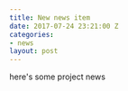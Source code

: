 ```yaml
---
title: New news item
date: 2017-07-24 23:21:00 Z
categories:
- news
layout: post
---
```


here's some project news